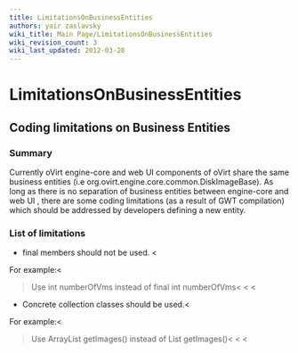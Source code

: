 ```yaml
---
title: LimitationsOnBusinessEntities
authors: yair zaslavsky
wiki_title: Main Page/LimitationsOnBusinessEntities
wiki_revision_count: 3
wiki_last_updated: 2012-03-28
---
```


# LimitationsOnBusinessEntities

## Coding limitations on Business Entities

### Summary

Currently oVirt engine-core and web UI components of oVirt share the same business entities (i.e org.ovirt.engine.core.common.DiskImageBase). As long as there is no separation of business entities between engine-core and web UI , there are some coding limitations (as a result of GWT compilation) which should be addressed by developers defining a new entity.

### List of limitations

*   final members should not be used. <
    >

For example:<
> Use int numberOfVms instead of final int numberOfVms<
><
><
>

*   Concrete collection classes should be used.<
    >

For example:<
> Use ArrayList<DiskImage> getImages() instead of List<DiskImage> getImages()<
><
><
>
